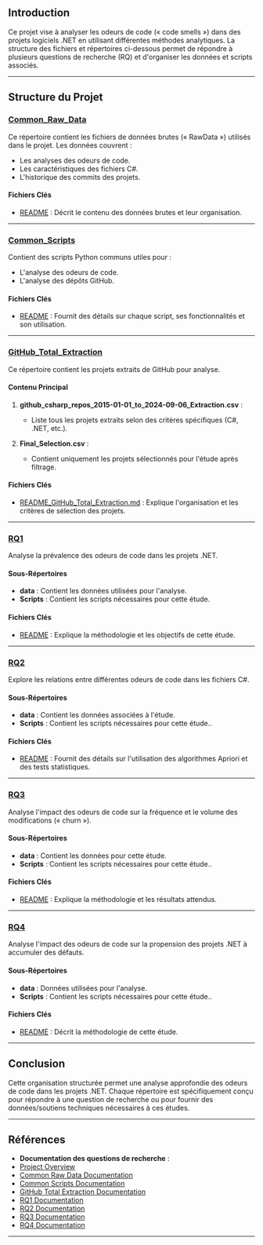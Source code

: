 
## Introduction
Ce projet vise à analyser les odeurs de code (« code smells ») dans des projets logiciels .NET en utilisant différentes méthodes analytiques. La structure des fichiers et répertoires ci-dessous permet de répondre à plusieurs questions de recherche (RQ) et d'organiser les données et scripts associés.

---

## Structure du Projet

### [Common_Raw_Data](./Common_Raw_Data)
Ce répertoire contient les fichiers de données brutes (« RawData ») utilisés dans le projet. Les données couvrent :
- Les analyses des odeurs de code.
- Les caractéristiques des fichiers C#.
- L'historique des commits des projets.

#### Fichiers Clés
- [README](Common_Raw_Data/README.md) : Décrit le contenu des données brutes et leur organisation.

---

### [Common_Scripts](./Common_Scripts)
Contient des scripts Python communs utiles pour :
- L'analyse des odeurs de code.
- L'analyse des dépôts GitHub.

#### Fichiers Clés
- [README](Common_Scripts/README.md) : Fournit des détails sur chaque script, ses fonctionnalités et son utilisation.

---

### [GitHub_Total_Extraction](./GitHub_Total_Extraction)
Ce répertoire contient les projets extraits de GitHub pour analyse.

#### Contenu Principal
1. **github_csharp_repos_2015-01-01_to_2024-09-06_Extraction.csv** :
   - Liste tous les projets extraits selon des critères spécifiques (C#, .NET, etc.).

2. **Final_Selection.csv** :
   - Contient uniquement les projets sélectionnés pour l'étude après filtrage.

#### Fichiers Clés
- [README_GitHub_Total_Extraction.md](GitHub_Total_Extraction/README.md) : Explique l'organisation et les critères de sélection des projets.

---

### [RQ1](./RQ1)
Analyse la prévalence des odeurs de code dans les projets .NET.

#### Sous-Répertoires
- **data** : Contient les données utilisées pour l'analyse.
- **Scripts** : Contient les scripts nécessaires pour cette étude.

#### Fichiers Clés
- [README](RQ1/README.md) : Explique la méthodologie et les objectifs de cette étude.

---

### [RQ2](./RQ2)
Explore les relations entre différentes odeurs de code dans les fichiers C#.

#### Sous-Répertoires
- **data** : Contient les données associées à l'étude.
- **Scripts** : Contient les scripts nécessaires pour cette étude..

#### Fichiers Clés
- [README](RQ2/README.md) : Fournit des détails sur l'utilisation des algorithmes Apriori et des tests statistiques.

---

### [RQ3](./RQ3)
Analyse l'impact des odeurs de code sur la fréquence et le volume des modifications (« churn »).

#### Sous-Répertoires
- **data** : Contient les données pour cette étude.
- **Scripts** : Contient les scripts nécessaires pour cette étude..

#### Fichiers Clés
- [README](RQ3/README.md) : Explique la méthodologie et les résultats attendus.

---

### [RQ4](./RQ4)
Analyse l'impact des odeurs de code sur la propension des projets .NET à accumuler des défauts.

#### Sous-Répertoires
- **data** : Données utilisées pour l'analyse.
- **Scripts** : Contient les scripts nécessaires pour cette étude..

#### Fichiers Clés
- [README](RQ4/README.md) : Décrit la méthodologie de cette étude.

---

## Conclusion
Cette organisation structurée permet une analyse approfondie des odeurs de code dans les projets .NET. Chaque répertoire est spécifiquement conçu pour répondre à une question de recherche ou pour fournir des données/soutiens techniques nécessaires à ces études.


---

## Références
- **Documentation des questions de recherche** :
- [Project Overview](/README.md)
- [Common Raw Data Documentation](/Common_Raw_Data/README.md) 
- [Common Scripts Documentation](/Common_Scripts/README.md) 
- [GitHub Total Extraction Documentation](/GitHub_Total_Extraction/README.md) 
- [RQ1 Documentation](/RQ1/README.md) 
- [RQ2 Documentation](/RQ2/README.md) 
- [RQ3 Documentation](/RQ3/README.md) 
- [RQ4 Documentation](/RQ4/README.md)

---